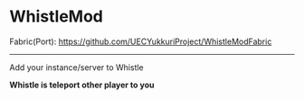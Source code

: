 # WhistleMod

Fabric(Port): https://github.com/UECYukkuriProject/WhistleModFabric

---

Add your instance/server to Whistle

**Whistle is teleport other player to you**
